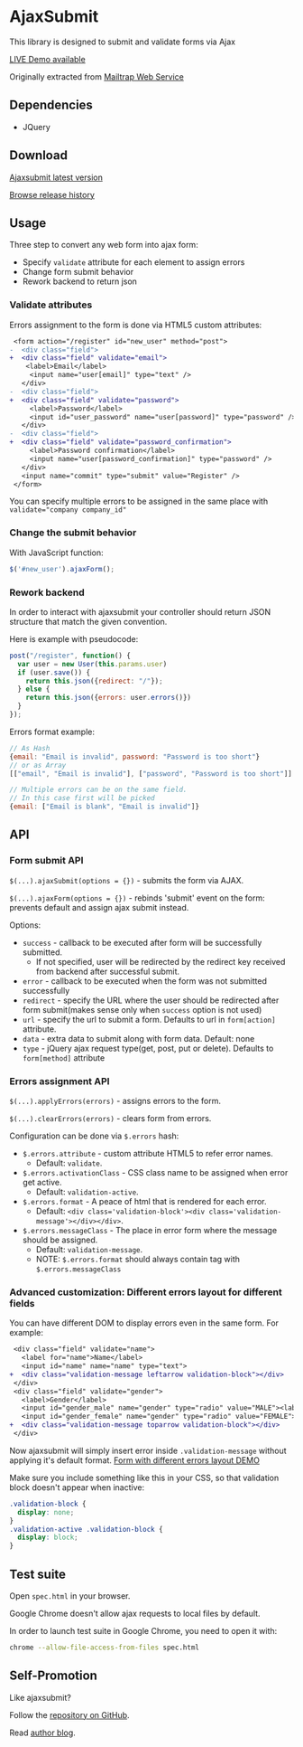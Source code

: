 # AjaxSubmit

This library is designed to submit and validate forms via Ajax

[LIVE Demo available](http://ajaxsubmit.heroku.com)

Originally extracted from [Mailtrap Web Service](http://mailtrap.io)

## Dependencies

* JQuery

## Download

[Ajaxsubmit latest version](https://raw.github.com/bogdan/ajaxsubmit/master/ajaxsubmit.js)

[Browse release history](https://github.com/bogdan/ajaxsubmit/tree/master/builds)

## Usage

Three step to convert any web form into ajax form:

* Specify `validate` attribute for each element to assign errors
* Change form submit behavior
* Rework backend to return json

### Validate attributes

Errors assignment to the form is done via HTML5 custom attributes:

``` diff
 <form action="/register" id="new_user" method="post">
-  <div class="field">
+  <div class="field" validate="email">
   	<label>Email</label>
     <input name="user[email]" type="text" />
   </div>
-  <div class="field">
+  <div class="field" validate="password">
     <label>Password</label>
     <input id="user_password" name="user[password]" type="password" />
   </div>
-  <div class="field">
+  <div class="field" validate="password_confirmation">
     <label>Password confirmation</label>
     <input name="user[password_confirmation]" type="password" />
   </div>
   <input name="commit" type="submit" value="Register" />
 </form>
```

You can specify multiple errors to be assigned in the same place with `validate="company company_id"`


### Change the submit behavior

With JavaScript function:

``` js
$('#new_user').ajaxForm();
```

### Rework backend

In order to interact with ajaxsubmit your controller should return JSON structure that match the given convention.


Here is example with pseudocode:

``` js
post("/register", function() {
  var user = new User(this.params.user)
  if (user.save()) {
    return this.json({redirect: "/"});
  } else {
    return this.json({errors: user.errors()})
  }
});
```

Errors format example: 

``` js
// As Hash
{email: "Email is invalid", password: "Password is too short"}
// or as Array
[["email", "Email is invalid"], ["password", "Password is too short"]]

// Multiple errors can be on the same field. 
// In this case first will be picked
{email: ["Email is blank", "Email is invalid"]}
```


## API

### Form submit API

`$(...).ajaxSubmit(options = {})` - submits the form via AJAX.

`$(...).ajaxForm(options = {})` - rebinds 'submit' event on the form: prevents default and assign ajax submit instead.

Options:

* `success` - callback to be executed after form will be successfully submitted.
  * If not specified, user will be redirected by the redirect key received from backend after successful submit.
* `error` - callback to be executed when the form was not submitted successfully
* `redirect` - specify the URL where the user should be redirected after form submit(makes sense only when `success` option is not used)
* `url` - specify the url to submit a form. Defaults to url in `form[action]` attribute.
* `data` - extra data to submit along with form data. Default: none
* `type` - jQuery ajax request type(get, post, put or delete). Defaults to `form[method]` attribute

### Errors assignment API

`$(...).applyErrors(errors)` - assigns errors to the form.

`$(...).clearErrors(errors)` - clears form from errors.

Configuration can be done via `$.errors` hash:

* `$.errors.attribute` - custom attribute HTML5 to refer error names. 
  * Default: `validate`.
* `$.errors.activationClass` - CSS class name to be assigned when error get active. 
  * Default: `validation-active`.
* `$.errors.format` - A peace of html that is rendered for each error. 
  * Default: `<div class='validation-block'><div class='validation-message'></div></div>`.
* `$.errors.messageClass` - The place in error form where the message should be assigned. 
  * Default: `validation-message`.
  * NOTE: `$.errors.format` should always contain tag with `$.errors.messageClass`


### Advanced customization: Different errors layout for different fields

You can have different DOM to display errors even in the same form.
For example:

``` diff
 <div class="field" validate="name">
   <label for="name">Name</label>
   <input id="name" name="name" type="text">
+  <div class="validation-message leftarrow validation-block"></div>
 </div>
 <div class="field" validate="gender">
   <label>Gender</label>
   <input id="gender_male" name="gender" type="radio" value="MALE"><label for="gender_male">Male</label>
   <input id="gender_female" name="gender" type="radio" value="FEMALE"><label for="gender_female">Female</label>
+  <div class="validation-message toparrow validation-block"></div>
 </div>
```

Now ajaxsubmit will simply insert error inside `.validation-message` without applying it's default format.
[Form with different errors layout DEMO](http://ajaxsubmit.heroku.com/subscriptions)

Make sure you include something like this in your CSS, so that validation block doesn't appear when inactive:


``` css
.validation-block {
  display: none;
}
.validation-active .validation-block {
  display: block;
}
```

## Test suite

Open `spec.html` in your browser.

Google Chrome doesn't allow ajax requests to local files by default.

In order to launch test suite in Google Chrome, you need to open it with:

``` sh
chrome --allow-file-access-from-files spec.html
```

## Self-Promotion

Like ajaxsubmit?

Follow the [repository on GitHub](https://github.com/bogdan/ajaxsubmit).

Read [author blog](http://gusiev.com).
